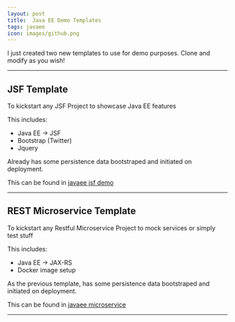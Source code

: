 ```yaml
---
layout: post
title:  Java EE Demo Templates
tags: javaee
icon: images/github.png
---
```


I just created two new templates to use for demo purposes.
Clone and modify as you wish!

***

## JSF Template

To kickstart any JSF Project to showcase Java EE features

This includes:

+ Java EE -> JSF
+ Bootstrap (Twitter)
+ Jquery

Already has some persistence data bootstraped and initiated on deployment.

This can be found in [javaee jsf demo](https://github.com/mbarralo/javaee-jsf-demo)

***

## REST Microservice Template

To kickstart any Restful Microservice Project to mock services or simply test stuff

This includes:

+ Java EE -> JAX-RS
+ Docker image setup

As the previous template, has some persistence data bootstraped and initiated on deployment.

This can be found in [javaee microservice](https://github.com/mbarralo/javaee-microservice)

****

